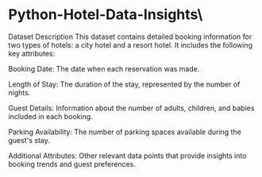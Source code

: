 # Python-Hotel-Data-Insights\

Dataset Description
This dataset contains detailed booking information for two types of hotels: a city hotel and a resort hotel. It includes the following key attributes:

Booking Date: The date when each reservation was made.

Length of Stay: The duration of the stay, represented by the number of nights.

Guest Details: Information about the number of adults, children, and babies included in each booking.

Parking Availability: The number of parking spaces available during the guest's stay.

Additional Attributes: Other relevant data points that provide insights into booking trends and guest preferences.

